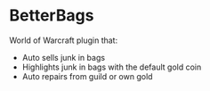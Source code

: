 # BetterBags
World of Warcraft plugin that:
* Auto sells junk in bags
* Highlights junk in bags with the default gold coin
* Auto repairs from guild or own gold
